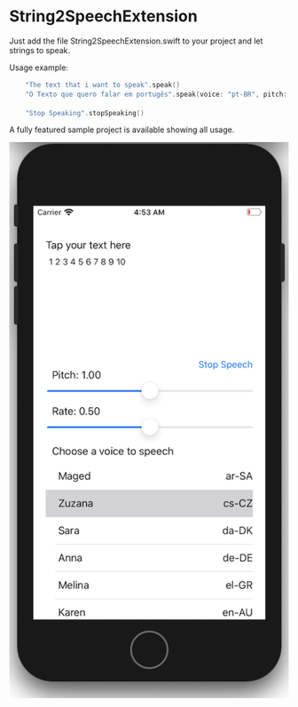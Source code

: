 # String2SpeechExtension

Just add the file String2SpeechExtension.swift to your project and let strings to speak.

Usage example:
```swift
    "The text that i want to speak".speak()
    "O Texto que quero falar em portugês".speak(voice: "pt-BR", pitch: 1, rate: 0.5, delegate: self)
    
    "Stop Speaking".stopSpeaking()
```

A fully featured sample project is available showing all usage.

![Example Screen](https://github.com/rvenieris/String2SpeechExtension/blob/master/ExampleProject.png?raw=true)

